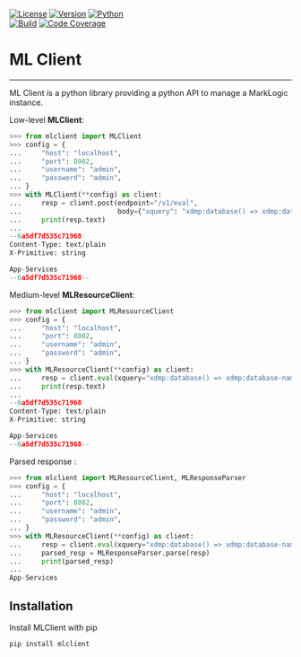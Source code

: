 [![License](https://img.shields.io/github/license/monasticus/mlclient?label=License&style=plastic)](https://github.com/monasticus/mlclient/blob/main/LICENSE)
[![Version](https://img.shields.io/pypi/v/mlclient?color=blue&label=PyPI&style=plastic)](https://pypi.org/project/mlclient/)
[![Python](https://img.shields.io/pypi/pyversions/mlclient?label=Python&style=plastic)](https://www.python.org/)  
[![Build](https://img.shields.io/github/actions/workflow/status/monasticus/mlclient/test.yml?label=Test%20MLClient&style=plastic)](https://github.com/monasticus/mlclient/actions/workflows/test.yml?query=branch%3Amain)
[![Code Coverage](https://img.shields.io/badge/Code%20Coverage-100%25-brightgreen?style=plastic)](https://github.com/monasticus/mlclient/actions/workflows/coverage_badge.yml?query=branch%3Amain)

# ML Client
___

ML Client is a python library providing a python API to manage a MarkLogic instance.

Low-level **MLClient**:
```python
>>> from mlclient import MLClient
>>> config = {
...     "host": "localhost",
...     "port": 8002,
...     "username": "admin",
...     "password": "admin",
... }
>>> with MLClient(**config) as client:
...     resp = client.post(endpoint="/v1/eval",
...                        body={"xquery": "xdmp:database() => xdmp:database-name()"})
...     print(resp.text)
...
--6a5df7d535c71968
Content-Type: text/plain
X-Primitive: string

App-Services
--6a5df7d535c71968--
```

Medium-level **MLResourceClient**:
```python
>>> from mlclient import MLResourceClient
>>> config = {
...     "host": "localhost",
...     "port": 8002,
...     "username": "admin",
...     "password": "admin",
... }
>>> with MLResourceClient(**config) as client:
...     resp = client.eval(xquery="xdmp:database() => xdmp:database-name()")
...     print(resp.text)
...
--6a5df7d535c71968
Content-Type: text/plain
X-Primitive: string

App-Services
--6a5df7d535c71968--
```

Parsed response :
```python
>>> from mlclient import MLResourceClient, MLResponseParser
>>> config = {
...     "host": "localhost",
...     "port": 8002,
...     "username": "admin",
...     "password": "admin",
... }
>>> with MLResourceClient(**config) as client:
...     resp = client.eval(xquery="xdmp:database() => xdmp:database-name()")
...     parsed_resp = MLResponseParser.parse(resp)
...     print(parsed_resp)
...
App-Services
```

## Installation

Install MLClient with pip

```sh
pip install mlclient
```

